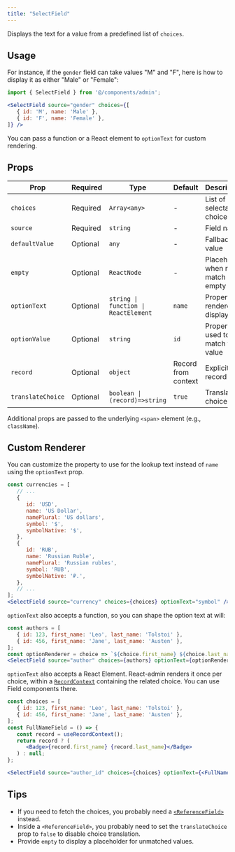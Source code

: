 ```yaml
---
title: "SelectField"
---
```


Displays the text for a value from a predefined list of `choices`.

## Usage

For instance, if the `gender` field can take values "M" and "F", here is how to display it as either "Male" or "Female":

```jsx
import { SelectField } from '@/components/admin';

<SelectField source="gender" choices={[
   { id: 'M', name: 'Male' },
   { id: 'F', name: 'Female' },
]} />
```

You can pass a function or a React element to `optionText` for custom rendering.

## Props

| Prop | Required | Type | Default | Description |
|------|----------|------|---------|-------------|
| `choices` | Required | `Array<any>` | - | List of selectable choices |
| `source` | Required | `string` | - | Field name |
| `defaultValue` | Optional | `any` | - | Fallback value |
| `empty` | Optional | `ReactNode` | - | Placeholder when no match or empty |
| `optionText` | Optional | `string \| function \| ReactElement` | `name` | Property / renderer for display |
| `optionValue` | Optional | `string` | `id` | Property used to match the value |
| `record` | Optional | `object` | Record from context | Explicit record |
| `translateChoice` | Optional | `boolean \| (record)=>string` | `true` | Translate choice text |

Additional props are passed to the underlying `<span>` element (e.g., `className`).

## Custom Renderer

You can customize the property to use for the lookup text instead of `name` using the `optionText` prop.

```jsx
const currencies = [
   // ...
   {
      id: 'USD',
      name: 'US Dollar',
      namePlural: 'US dollars',
      symbol: '$',
      symbolNative: '$',
   },
   {
      id: 'RUB',
      name: 'Russian Ruble',
      namePlural: 'Russian rubles',
      symbol: 'RUB',
      symbolNative: '₽.',
   },
   // ...
];
<SelectField source="currency" choices={choices} optionText="symbol" />
```

`optionText` also accepts a function, so you can shape the option text at will:

```jsx
const authors = [
   { id: 123, first_name: 'Leo', last_name: 'Tolstoi' },
   { id: 456, first_name: 'Jane', last_name: 'Austen' },
];
const optionRenderer = choice => `${choice.first_name} ${choice.last_name}`;
<SelectField source="author" choices={authors} optionText={optionRenderer} />
```

`optionText` also accepts a React Element. React-admin renders it once per choice, within a [`RecordContext`](https://marmelab.com/react-admin/useRecordContext.md) containing the related choice. You can use Field components there.

```jsx
const choices = [
   { id: 123, first_name: 'Leo', last_name: 'Tolstoi' },
   { id: 456, first_name: 'Jane', last_name: 'Austen' },
];
const FullNameField = () => {
   const record = useRecordContext();
   return record ? (
      <Badge>{record.first_name} {record.last_name}</Badge>
   ) : null;
};

<SelectField source="author_id" choices={choices} optionText={<FullNameField />}/>
```

## Tips

- If you need to fetch the choices, you probably need a [`<ReferenceField>`](./ReferenceField.md) instead.
- Inside a `<ReferenceField>`, you probably need to set the `translateChoice` prop to `false` to disable choice translation.
- Provide `empty` to display a placeholder for unmatched values.
